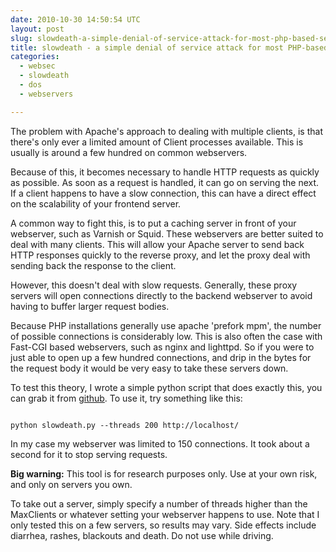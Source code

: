 ```yaml
---
date: 2010-10-30 14:50:54 UTC
layout: post
slug: slowdeath-a-simple-denial-of-service-attack-for-most-php-based-servers
title: slowdeath - a simple denial of service attack for most PHP-based servers
categories:
  - websec
  - slowdeath
  - dos
  - webservers

---
```

<p>The problem with Apache's approach to dealing with multiple clients, is that there's only ever a limited amount of Client processes available. This is usually is around a few hundred on common webservers.</p>

<p>Because of this, it becomes necessary to handle HTTP requests as quickly as possible. As soon as a request is handled, it can go on serving the next. If a client happens to have a slow connection, this can have a direct effect on the scalability of your frontend server.</p>

<p>A common way to fight this, is to put a caching server in front of your webserver, such as Varnish or Squid. These webservers are better suited to deal with many clients. This will allow your Apache server to send back HTTP responses quickly to the reverse proxy, and let the proxy deal with sending back the response to the client.</p>

<p>However, this doesn't deal with slow requests. Generally, these proxy servers will open connections directly to the backend webserver to avoid having to buffer larger request bodies.</p>

<p>Because PHP installations generally use apache 'prefork mpm', the number of possible connections is considerably low. This is also often the case with Fast-CGI based webservers, such as nginx and lighttpd. So if you were to just able to open up a few hundred connections, and drip in the bytes for the request body it would be very easy to take these servers down.</p>

<p>To test this theory, I wrote a simple python script that does exactly this, you can grab it from <a href="http://github.com/evert/slowdeath">github</a>. To use it, try something like this:</p>

```

python slowdeath.py --threads 200 http://localhost/
```

<p>In my case my webserver was limited to 150 connections. It took about a second for it to stop serving requests.</p>

<p><strong>Big warning:</strong> This tool is for research purposes only. Use at your own risk, and only on servers you own.</p>

<p>To take out a server, simply specify a number of threads higher than the MaxClients or whatever setting your webserver happens to use. Note that I only tested this on a few servers, so results may vary. Side effects include diarrhea, rashes, blackouts and death. Do not use while driving.</p>